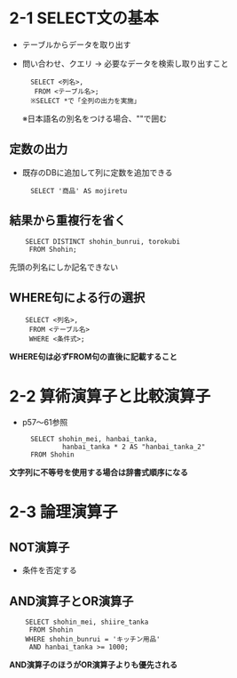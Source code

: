 # 2-1 SELECT文の基本
- テーブルからデータを取り出す
- 問い合わせ、クエリ → 必要なデータを検索し取り出すこと

        SELECT <列名>,
         FROM <テーブル名>;
        ※SELECT *で「全列の出力を実施」

  ※日本語名の別名をつける場合、""で囲む
## 定数の出力
- 既存のDBに追加して列に定数を追加できる

        SELECT '商品' AS mojiretu

## 結果から重複行を省く
        SELECT DISTINCT shohin_bunrui, torokubi
         FROM Shohin;

先頭の列名にしか記名できない

## WHERE句による行の選択
        SELECT <列名>,
         FROM <テーブル名>
         WHERE <条件式>;
**WHERE句は必ずFROM句の直後に記載すること**

# 2-2 算術演算子と比較演算子
- p57～61参照

        SELECT shohin_mei, hanbai_tanka,
                hanbai_tanka * 2 AS "hanbai_tanka_2"
        FROM Shohin

**文字列に不等号を使用する場合は辞書式順序になる**

# 2-3 論理演算子
## NOT演算子
- 条件を否定する

## AND演算子とOR演算子

        SELECT shohin_mei, shiire_tanka
         FROM Shohin
        WHERE shohin_bunrui = 'キッチン用品'
         AND hanbai_tanka >= 1000;
**AND演算子のほうがOR演算子よりも優先される**
